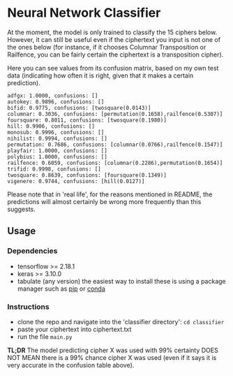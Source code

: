 # Neural Network Classifier

At the moment, the model is only trained to classify the 15 ciphers below. However, it can still be useful even if the ciphertext you input is not one of the ones below (for instance, if it chooses Columnar Transposition or Railfence, you can be fairly certain the ciphertext is a transposition cipher).

Here you can see values from its confusion matrix, based on my own test data (indicating how often it is right, given that it makes a certain prediction).

```
adfgx: 1.0000, confusions: []
autokey: 0.9896, confusions: []
bifid: 0.9775, confusions: [twosquare(0.0143)]
columnar: 0.3036, confusions: [permutation(0.1658),railfence(0.5307)]
foursquare: 0.8011, confusions: [twosquare(0.1980)]
hill: 0.9906, confusions: []
monosub: 0.9996, confusions: []
nihilist: 0.9994, confusions: []
permutation: 0.7686, confusions: [columnar(0.0766),railfence(0.1547)]
playfair: 1.0000, confusions: []
polybius: 1.0000, confusions: []
railfence: 0.6059, confusions: [columnar(0.2286),permutation(0.1654)]
trifid: 0.9998, confusions: []
twosquare: 0.8639, confusions: [foursquare(0.1349)]
vigenere: 0.9744, confusions: [hill(0.0127)]
```

Please note that in 'real life', for the reasons mentioned in README, the predictions will almost certainly be wrong more frequently than this suggests.

## Usage

### Dependencies

- tensorflow >= 2.18.1
- keras >= 3.10.0
- tabulate (any version)
  the easiest way to install these is using a package manager such as [pip](https://pypi.org/project/pip/) or [conda](https://anaconda.org/anaconda/conda)

### Instructions

- clone the repo and navigate into the 'classifier directory': `cd classifier`
- paste your ciphertext into ciphertext.txt
- run the file `main.py`

**TL;DR** The model predicting cipher X was used with 99% certainty DOES NOT MEAN there is a 99% chance cipher X was used (even if it says it is very accurate in the confusion table above).
